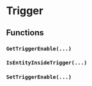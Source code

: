 # Trigger

## Functions

### `GetTriggerEnable(...)`

### `IsEntityInsideTrigger(...)`

### `SetTriggerEnable(...)`
